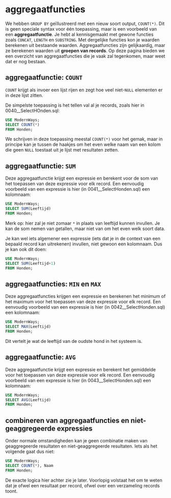 # aggregaatfuncties
We hebben `GROUP BY` geïllustreerd met een nieuw soort output, `COUNT(*)`. Dit is geen speciale syntax voor één toepassing, maar is een voorbeeld van een **aggregaatfunctie**. Je hebt al kennisgemaakt met gewone functies zoals `CONCAT`, `LENGTH` en `SUBSTRING`. Met dergelijke functies kon je waarden berekenen uit bestaande waarden. Aggregaatfuncties zijn gelijkaardig, maar ze berekenen waarden uit **groepen van records**. Op deze pagina bieden we een overzicht van aggregaatfuncties die je vaak zal tegenkomen, maar weet dat er nog bestaan.

## aggregaatfunctie: `COUNT`
`COUNT` krijgt als invoer een lijst rijen en zegt hoe veel niet-`NULL` elementen er in deze lijst zitten.

De simpelste toepassing is het tellen val al je records, zoals hier in 0040\_\_SelectHOnden.sql:

```sql
USE ModernWays;
SELECT COUNT(*)
FROM Honden;
```

We schrijven in deze toepassing meestal `COUNT(*)` voor het gemak, maar in principe kan je tussen de haakjes om het even welke naam van een kolom die geen `NULL` toestaat uit je lijst met resultaten zetten.

## aggregaatfunctie: `SUM`
Deze aggregaatfunctie krijgt een expressie en berekent voor de som van het toepassen van deze expressie voor elk record. Een eenvoudig voorbeeld van een expressie is hier (in 0041\_\_SelectHonden.sql) een kolomnaam:

```sql
USE ModernWays;
SELECT SUM(Leeftijd)
FROM Honden;
```

Merk op: hier zal je niet zomaar `*` in plaats van leeftijd kunnen invullen. Je kan de som nemen van getallen, maar niet van om het even welk soort data.

Je kan wel iets algemener een expressie (iets dat je in de context van een bepaald record kan uitrekenen) invullen, niet gewoon een kolomnaam. Dus je kan ook dit doen:

```sql
USE ModernWays;
SELECT SUM(Leeftijd+1)
FROM Honden;
```

## aggregaatfuncties: `MIN` en `MAX`
Deze aggregaatfuncties krijgen een expressie en berekenen het minimum of het maximum voor het toepassen van deze expressie voor elk record. Een eenvoudig voorbeeld van een expressie is hier (in 0042\_\_SelectHonden.sql) een kolomnaam:

```sql
USE ModernWays;
SELECT MAX(Leeftijd)
FROM Honden;
```

Dit vertelt je wat de leeftijd van de oudste hond in het systeem is.

## aggregaatfunctie: `AVG`
Deze aggregaatfunctie krijgt een expressie en berekent het gemiddelde voor het toepassen van deze expressie voor elk record. Een eenvoudig voorbeeld van een expressie is hier (in 0043\_\_SelectHonden.sql) een kolomnaam:

```sql
USE ModernWays;
SELECT AVG(Leeftijd)
FROM Honden;
```

## combineren van aggregaatfuncties en niet-geaggregeerde expressies
Onder normale omstandigheden kan je geen combinatie maken van geaggregeerde resultaten en niet-geaggregeerde resultaten. Iets als het volgende gaat dus niet:

```sql
USE ModernWays;
SELECT COUNT(*), Naam
FROM Honden;
```

De exacte logica hier achter zie je later. Voorlopig volstaat het om te weten dat je ofwel een resultaat per record, ofwel over een verzameling records toont.
